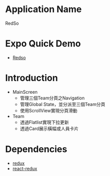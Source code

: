 # Application Name
RedSo

# Expo Quick Demo
- [Redso](https://expo.io/@nc7fb863cr/projects/RedSo)

# Introduction
* MainScreen
  * 管理三個Team分頁之Navigation
  * 管理Global State，並分派至三個Team分頁
  * 使用ScrollView實現分頁滑動
* Team
  * 透過Flatlist實現下拉更新
  * 透過Card展示橫幅或人員卡片

# Dependencies
- [redux](https://redux.js.org/)
- [react-redux](https://react-redux.js.org/introduction/quick-start)